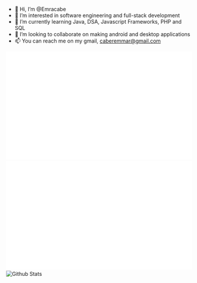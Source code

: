 - 👋 Hi, I’m @Emracabe
- 👀 I’m interested in software engineering and full-stack development
- 🌱 I’m currently learning Java, DSA, Javascript Frameworks, PHP and SQL
- 💞️ I’m looking to collaborate on making android and desktop applications
- 📫 You can reach me on my gmail, caberemmar@gmail.com

![Languages Used](https://raw.githubusercontent.com/Emracabe/github-stats/master/generated/languages.svg#gh-dark-mode-only)
![Languages Used](https://raw.githubusercontent.com/Emracabe/github-stats/master/generated/languages.svg#gh-light-mode-only)
![Github Stats](https://github-readme-stats.vercel.app/api?username=Emracabe&theme=dark)
